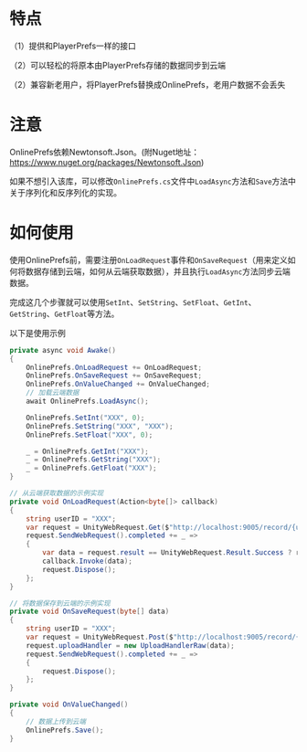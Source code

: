 # 特点

（1）提供和PlayerPrefs一样的接口

（2）可以轻松的将原本由PlayerPrefs存储的数据同步到云端

（2）兼容新老用户，将PlayerPrefs替换成OnlinePrefs，老用户数据不会丢失

# 注意
OnlinePrefs依赖Newtonsoft.Json。(附Nuget地址：https://www.nuget.org/packages/Newtonsoft.Json)

如果不想引入该库，可以修改`OnlinePrefs.cs`文件中`LoadAsync`方法和`Save`方法中关于序列化和反序列化的实现。


# 如何使用

使用OnlinePrefs前，需要注册`OnLoadRequest`事件和`OnSaveRequest`（用来定义如何将数据存储到云端，如何从云端获取数据），并且执行`LoadAsync`方法同步云端数据。

完成这几个步骤就可以使用`SetInt`、`SetString`、`SetFloat`、`GetInt`、`GetString`、`GetFloat`等方法。

以下是使用示例



```C#
private async void Awake()
{
    OnlinePrefs.OnLoadRequest += OnLoadRequest;
    OnlinePrefs.OnSaveRequest += OnSaveRequest;
    OnlinePrefs.OnValueChanged += OnValueChanged;
    // 加载云端数据
    await OnlinePrefs.LoadAsync();

    OnlinePrefs.SetInt("XXX", 0);
    OnlinePrefs.SetString("XXX", "XXX");
    OnlinePrefs.SetFloat("XXX", 0);

    _ = OnlinePrefs.GetInt("XXX");
    _ = OnlinePrefs.GetString("XXX");
    _ = OnlinePrefs.GetFloat("XXX");
}

// 从云端获取数据的示例实现
private void OnLoadRequest(Action<byte[]> callback)
{
    string userID = "XXX";
    var request = UnityWebRequest.Get($"http://localhost:9005/record/{userID}");
    request.SendWebRequest().completed += _ =>
    {
        var data = request.result == UnityWebRequest.Result.Success ? request.downloadHandler.data : null;
        callback.Invoke(data);
        request.Dispose();
    };
}

// 将数据保存到云端的示例实现
private void OnSaveRequest(byte[] data)
{
    string userID = "XXX";
    var request = UnityWebRequest.Post($"http://localhost:9005/record/{userID}", "POST");
    request.uploadHandler = new UploadHandlerRaw(data);
    request.SendWebRequest().completed += _ =>
    {
        request.Dispose();
    };
}

private void OnValueChanged()
{
    // 数据上传到云端
    OnlinePrefs.Save();
}
```
